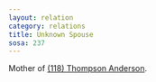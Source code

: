 ```yaml
---
layout: relation
category: relations
title: Unknown Spouse
sosa: 237
---
```


Mother of [(118) Thompson Anderson](/118-thompson-anderson/).
